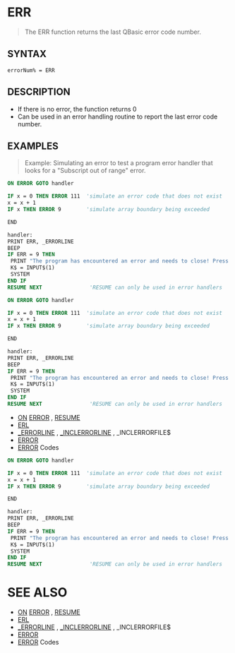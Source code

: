 # ERR
> The ERR function returns the last QBasic error code number.

## SYNTAX
`errorNum% = ERR`

## DESCRIPTION
* If there is no error, the function returns 0
* Can be used in an error handling routine to report the last error code number.


## EXAMPLES
> Example: Simulating an error to test a program error handler that looks for a "Subscript out of range" error.

```vb
ON ERROR GOTO handler

IF x = 0 THEN ERROR 111  'simulate an error code that does not exist
x = x + 1
IF x THEN ERROR 9        'simulate array boundary being exceeded

END

handler:
PRINT ERR, _ERRORLINE
BEEP
IF ERR = 9 THEN
 PRINT "The program has encountered an error and needs to close! Press a key!"
 K$ = INPUT$(1)
 SYSTEM
END IF
RESUME NEXT               'RESUME can only be used in error handlers
```


```vb
ON ERROR GOTO handler

IF x = 0 THEN ERROR 111  'simulate an error code that does not exist
x = x + 1
IF x THEN ERROR 9        'simulate array boundary being exceeded

END

handler:
PRINT ERR, _ERRORLINE
BEEP
IF ERR = 9 THEN
 PRINT "The program has encountered an error and needs to close! Press a key!"
 K$ = INPUT$(1)
 SYSTEM
END IF
RESUME NEXT               'RESUME can only be used in error handlers
```

* [ON](ON.md) [ERROR](ERROR.md) , [RESUME](RESUME.md)
* [ERL](ERL.md)
* [_ERRORLINE](_ERRORLINE.md) , [_INCLERRORLINE](_INCLERRORLINE.md) , _INCLERRORFILE$
* [ERROR](ERROR.md)
* [ERROR](ERROR.md) Codes

```vb
ON ERROR GOTO handler

IF x = 0 THEN ERROR 111  'simulate an error code that does not exist
x = x + 1
IF x THEN ERROR 9        'simulate array boundary being exceeded

END

handler:
PRINT ERR, _ERRORLINE
BEEP
IF ERR = 9 THEN
 PRINT "The program has encountered an error and needs to close! Press a key!"
 K$ = INPUT$(1)
 SYSTEM
END IF
RESUME NEXT               'RESUME can only be used in error handlers
```



# SEE ALSO
* [ON](ON.md) [ERROR](ERROR.md) , [RESUME](RESUME.md)
* [ERL](ERL.md)
* [_ERRORLINE](_ERRORLINE.md) , [_INCLERRORLINE](_INCLERRORLINE.md) , _INCLERRORFILE$
* [ERROR](ERROR.md)
* [ERROR](ERROR.md) Codes

